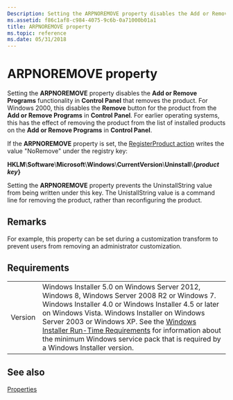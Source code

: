 ```yaml
---
Description: Setting the ARPNOREMOVE property disables the Add or Remove Programs functionality in Control Panel that removes the product.
ms.assetid: f86c1af8-c984-4075-9c6b-0a71000b01a1
title: ARPNOREMOVE property
ms.topic: reference
ms.date: 05/31/2018
---
```


# ARPNOREMOVE property

Setting the **ARPNOREMOVE** property disables the **Add or Remove Programs** functionality in **Control Panel** that removes the product. For Windows 2000, this disables the **Remove** button for the product from the **Add or Remove Programs** in **Control Panel**. For earlier operating systems, this has the effect of removing the product from the list of installed products on the **Add or Remove Programs** in **Control Panel**.

If the **ARPNOREMOVE** property is set, the [RegisterProduct action](registerproduct-action.md) writes the value "NoRemove" under the registry key:

**HKLM**\\**Software**\\**Microsoft**\\**Windows**\\**CurrentVersion**\\**Uninstall**\\**{*product key*}**

Setting the **ARPNOREMOVE** property prevents the UninstallString value from being written under this key. The UnistallString value is a command line for removing the product, rather than reconfiguring the product.

## Remarks

For example, this property can be set during a customization transform to prevent users from removing an administrator customization.

## Requirements



|                    |                                                                                                                                                                                                                                                                                                                                                                                                                                    |
|--------------------|------------------------------------------------------------------------------------------------------------------------------------------------------------------------------------------------------------------------------------------------------------------------------------------------------------------------------------------------------------------------------------------------------------------------------------|
| Version<br/> | Windows Installer 5.0 on Windows Server 2012, Windows 8, Windows Server 2008 R2 or Windows 7. Windows Installer 4.0 or Windows Installer 4.5 or later on Windows Vista. Windows Installer on Windows Server 2003 or Windows XP. See the [Windows Installer Run-Time Requirements](windows-installer-portal.md) for information about the minimum Windows service pack that is required by a Windows Installer version.<br/> |



## See also

<dl> <dt>

[Properties](properties.md)
</dt> </dl>

 

 




